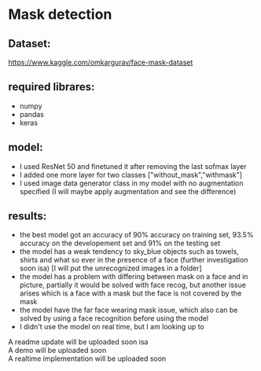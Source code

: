 # Mask detection

## Dataset:  
https://www.kaggle.com/omkargurav/face-mask-dataset

## required librares:
- numpy
- pandas
- keras

## model:
- I used ResNet 50 and finetuned it after removing the last sofmax layer
- I added one more layer for two classes ["without_mask","withmask"]
- I used image data generator class in my model with no augmentation specified (I will maybe apply augmentation and see the difference)

## results:
- the best model got an accuracy of 90% accuracy on training set, 93.5% accuracy on the developement set and 91% on the testing set  
- the model has a weak tendency to sky_blue objects such as towels, shirts and what so ever in the presence of a face (further investigation soon isa)  [I will put the unrecognized images in a folder]
- the model has a problem with differing between mask on a face and in picture, partially it would be solved with face recog, but another issue arises which is a face with a mask but the face is not covered by the mask
- the model have the far face wearing mask issue, which also can be solved by using a face recognition before using the model  
- I didn't use the model on real time, but I am looking up to  


A readme update will be uploaded soon isa  
A demo will be uploaded soon  
A realtime implementation will be uploaded soon  
